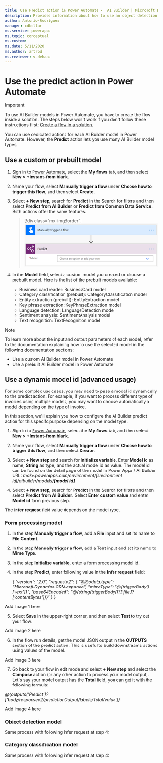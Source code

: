 ```yaml
---
title: Use Predict action in Power Automate -  AI Builder | Microsoft Docs
description: Provides information about how to use an object detection model in Power Automate
author: Antonio-Rodrigues
manager: cdbellar
ms.service: powerapps
ms.topic: conceptual
ms.custom: 
ms.date: 5/11/2020
ms.author: antrod
ms.reviewer: v-dehaas
---
```


# Use the predict action in Power Automate

> [!IMPORTANT]
 > To use AI Builder models in Power Automate, you have to create the flow inside a solution. The steps below won't work if you don't follow these instructions first: [Create a flow in a solution](/flow/create-flow-solution).

You can use dedicated actions for each AI Builder model in Power Automate. However, the **Predict** action lets you use many AI Builder model types.

## Use a custom or prebuilt model

1. Sign in to [Power Automate](https://flow.microsoft.com/), select the **My flows** tab, and then select **New > +Instant-from blank**.
1. Name your flow, select **Manually trigger a flow** under **Choose how to trigger this flow**, and then select **Create**.
1. Select **+ New step**, search for **Predict** in the Search for filters and then select **Predict from AI Builder** or **Predict from Common Data Service**. Both actions offer the same features.

    > [!div class="mx-imgBorder"]
    > ![Predict action](media/predict-action.png "Predict action")

1. In the **Model** field, select a custom model you created or choose a prebuilt model. Here is the list of the prebuilt models available:
   - Business card reader: BusinessCard model
   - Category classification (prebuilt): CategoryClassification model
   - Entity extraction (prebuilt): EntityExtraction model 
   - Key phrase extraction: KeyPhraseExtraction model
   - Language detection: LanguageDetection model
   - Sentiment analysis: SentimentAnalysis model
   - Text recognition: TextRecognition model

>[!NOTE]
>
>To learn more about the input and output parameters of each model, refer to the documentation explaining how to use the selected model in the following documentation sections:
>- Use a custom AI Builder model in Power Automate
>- Use a prebuilt AI Builder model in Power Automate


## Use a dynamic model id (advanced usage)
For some complex use cases, you may need to pass a model id dynamically to the predict action. For example, if you want to process different type of invoices using multiple models, you may want to choose automatically a model depending on the type of invoice.

In this section, we'll explain you how to configure the AI Builder predict action for this specifc purpose depending on the model type.

1. Sign in to [Power Automate](https://flow.microsoft.com/), select the **My flows** tab, and then select **New > +Instant-from blank**.

1. Name your flow, select **Manually trigger a flow** under **Choose how to trigger this flow**, and then select **Create**.

1. Select **+ New step** and search for **Initialize variable**. Enter **Model id** as name, **String** as type, and the actual model id as value. 
The model id can be found on the detail page of the model in Power Apps / AI Builder URL: *make.powerapps.com/environment/[environment id]/aibuilder/models/**[model id]*** 

1. Select **+ New step**, search for **Predict** in the Search for filters and then select **Predict from AI Builder**. Select **Enter custom value** and enter **Model id** form previous step.

The **Infer request** field value depends on the model type.

### Form processing model

1. In the step **Manually trigger a flow**, add a **File** input and set its name to **File Content**.
2. In the step **Manually trigger a flow**, add a **Text** input and set its name to **Mime Type**.
3. In the step **Initialize variable**, enter a form processing model id.
4. In the step **Predict**, enter following value in the **Infer request** field:

    *{*
      *"version": "2.0",*
      *"requestv2": {*
        *"@@odata.type": "Microsoft.Dynamics.CRM.expando",*
        *"mimeType": "@{triggerBody()['text']}",*
        *"base64Encoded": "@{string(triggerBody()?['file']?['contentBytes'])}"*
      *}*
    *}*

Add image 1 here

5. Select **Save** in the upper-right corner, and then select **Test** to try out your flow:

Add image 2 here

6. In the flow run details, get the model JSON output in the **OUTPUTS** section of the predict action. This is useful to build downstreams actions using values of the model.

Add image 3 here

7. Go back to your flow in edit mode and select  **+ New step** and select the **Compose** action (or any other action to process your model output). Let's say your model output has the **Total** field, you can get it with the following formula:

  *@{outputs('Predict')?['body/responsev2/predictionOutput/labels/Total/value']}*

Add image 4 here


### Object detection model

Same process with following infer request at step 4:


### Category classification model

Same process with following infer request at step 4:
